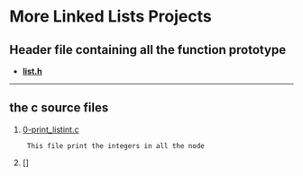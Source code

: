 

# More Linked Lists Projects 


## Header file containing all the function prototype 

* [**list.h**](./lists.h)

<hr/>

## the c source files

1. [0-print_listint.c](./0-print_listint.c)

        This file print the integers in all the node
1. []



